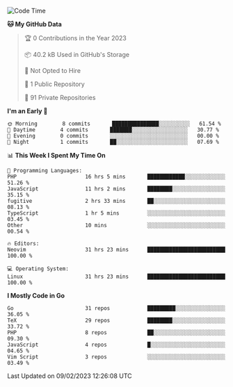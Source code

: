 
<!--START_SECTION:waka-->
![Code Time](http://img.shields.io/badge/Code%20Time-3%2C229%20hrs%2058%20mins-blue)

**🐱 My GitHub Data** 

> 🏆 0 Contributions in the Year 2023
 > 
> 📦 40.2 kB Used in GitHub's Storage 
 > 
> 🚫 Not Opted to Hire
 > 
> 📜 1 Public Repository 
 > 
> 🔑 91 Private Repositories  
 > 
**I'm an Early 🐤** 

```text
🌞 Morning        8 commits       ███████████████░░░░░░░░░░   61.54 % 
🌆 Daytime        4 commits       ███████░░░░░░░░░░░░░░░░░░   30.77 % 
🌃 Evening        0 commits       ░░░░░░░░░░░░░░░░░░░░░░░░░   00.00 % 
🌙 Night          1 commits       ██░░░░░░░░░░░░░░░░░░░░░░░   07.69 % 

```


📊 **This Week I Spent My Time On** 

```text
💬 Programming Languages: 
PHP                      16 hrs 5 mins       ████████████░░░░░░░░░░░░░   51.26 % 
JavaScript               11 hrs 2 mins       ████████░░░░░░░░░░░░░░░░░   35.15 % 
fugitive                 2 hrs 33 mins       ██░░░░░░░░░░░░░░░░░░░░░░░   08.13 % 
TypeScript               1 hr 5 mins         ░░░░░░░░░░░░░░░░░░░░░░░░░   03.45 % 
Other                    10 mins             ░░░░░░░░░░░░░░░░░░░░░░░░░   00.54 % 

🔥 Editors: 
Neovim                   31 hrs 23 mins      █████████████████████████   100.00 % 

💻 Operating System: 
Linux                    31 hrs 23 mins      █████████████████████████   100.00 % 

```

**I Mostly Code in Go** 

```text
Go                       31 repos            █████████░░░░░░░░░░░░░░░░   36.05 % 
TeX                      29 repos            ████████░░░░░░░░░░░░░░░░░   33.72 % 
PHP                      8 repos             ██░░░░░░░░░░░░░░░░░░░░░░░   09.30 % 
JavaScript               4 repos             █░░░░░░░░░░░░░░░░░░░░░░░░   04.65 % 
Vim Script               3 repos             ░░░░░░░░░░░░░░░░░░░░░░░░░   03.49 % 

```



 Last Updated on 09/02/2023 12:26:08 UTC
<!--END_SECTION:waka-->
